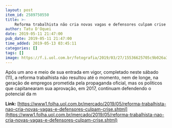 ```yaml
---
layout: post
item_id: 2589750550
title: >-
    Reforma trabalhista não cria novas vagas e defensores culpam crise
author: Tatu D'Oquei
date: 2019-05-11 21:47:00
pub_date: 2019-05-11 21:47:00
time_added: 2019-05-13 03:45:11
categories: []
tags: []
image: https://f.i.uol.com.br/fotografia/2019/03/27/15536625705c9b026a3ceb3_1553662570_3x2_rt.jpg
---
```


Após um ano e meio de sua entrada em vigor, completado neste sábado (11), a reforma trabalhista não resultou até o momento, nem de longe, na geração de empregos prometida pela propaganda oficial, mas os políticos que capitanearam sua aprovação, em 2017, continuam defendendo o potencial da m

**Link:** [https://www1.folha.uol.com.br/mercado/2019/05/reforma-trabalhista-nao-cria-novas-vagas-e-defensores-culpam-crise.shtml](https://www1.folha.uol.com.br/mercado/2019/05/reforma-trabalhista-nao-cria-novas-vagas-e-defensores-culpam-crise.shtml)

